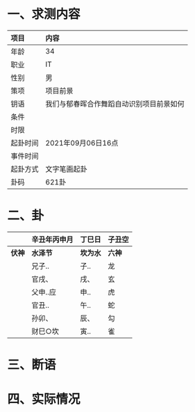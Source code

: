 # 一、求测内容
|项目|内容|
|:-|:-|
|年龄|34|
|职业|IT|
|性别|男|
|策项|项目前景|
|钥语|我们与郁春晖合作舞蹈自动识别项目前景如何|
|条件||
|时限||
|起卦时间|2021年09月06日16点|
|事件时间||
|起卦方式|文字笔画起卦|
|卦码|621卦|

# 二、卦
||辛丑年丙申月|丁巳日|子丑空|
|:-|:-|:-|:-|
|**伏神**|**水泽节**|**坎为水**|**六神**|
||兄子..|子..|龙|
||官戌、|戌、|玄|
||父申..应|申..|虎|
||官丑..|午..|蛇|
||孙卯、|辰、|勾|
||财巳○坎|寅..|雀|


# 三、断语

# 四、实际情况